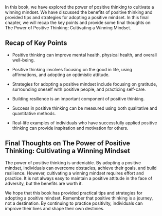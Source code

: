 
In this book, we have explored the power of positive thinking to cultivate a winning mindset. We have discussed the benefits of positive thinking and provided tips and strategies for adopting a positive mindset. In this final chapter, we will recap the key points and provide some final thoughts on The Power of Positive Thinking: Cultivating a Winning Mindset.

Recap of Key Points
-------------------

* Positive thinking can improve mental health, physical health, and overall well-being.

* Positive thinking involves focusing on the good in life, using affirmations, and adopting an optimistic attitude.

* Strategies for adopting a positive mindset include focusing on gratitude, surrounding oneself with positive people, and practicing self-care.

* Building resilience is an important component of positive thinking.

* Success in positive thinking can be measured using both qualitative and quantitative methods.

* Real-life examples of individuals who have successfully applied positive thinking can provide inspiration and motivation for others.

Final Thoughts on The Power of Positive Thinking: Cultivating a Winning Mindset
-------------------------------------------------------------------------------

The power of positive thinking is undeniable. By adopting a positive mindset, individuals can overcome obstacles, achieve their goals, and build resilience. However, cultivating a winning mindset requires effort and practice. It is not always easy to maintain a positive attitude in the face of adversity, but the benefits are worth it.

We hope that this book has provided practical tips and strategies for adopting a positive mindset. Remember that positive thinking is a journey, not a destination. By continuing to practice positivity, individuals can improve their lives and shape their own destinies.
